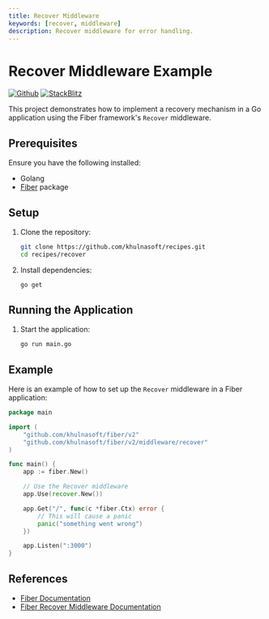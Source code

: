 ```yaml
---
title: Recover Middleware
keywords: [recover, middleware]
description: Recover middleware for error handling.
---
```


# Recover Middleware Example

[![Github](https://img.shields.io/static/v1?label=&message=Github&color=2ea44f&style=for-the-badge&logo=github)](https://github.com/khulnasoft/recipes/tree/master/recover) [![StackBlitz](https://img.shields.io/static/v1?label=&message=StackBlitz&color=2ea44f&style=for-the-badge&logo=StackBlitz)](https://stackblitz.com/github/khulnasoft/recipes/tree/master/recover)

This project demonstrates how to implement a recovery mechanism in a Go application using the Fiber framework's `Recover` middleware.

## Prerequisites

Ensure you have the following installed:

- Golang
- [Fiber](https://github.com/khulnasoft/fiber) package

## Setup

1. Clone the repository:
    ```sh
    git clone https://github.com/khulnasoft/recipes.git
    cd recipes/recover
    ```

2. Install dependencies:
    ```sh
    go get
    ```

## Running the Application

1. Start the application:
    ```sh
    go run main.go
    ```

## Example

Here is an example of how to set up the `Recover` middleware in a Fiber application:

```go
package main

import (
    "github.com/khulnasoft/fiber/v2"
    "github.com/khulnasoft/fiber/v2/middleware/recover"
)

func main() {
    app := fiber.New()

    // Use the Recover middleware
    app.Use(recover.New())

    app.Get("/", func(c *fiber.Ctx) error {
        // This will cause a panic
        panic("something went wrong")
    })

    app.Listen(":3000")
}
```

## References

- [Fiber Documentation](https://docs.khulnasoft.io)
- [Fiber Recover Middleware Documentation](https://docs.khulnasoft.io/api/middleware/recover)
